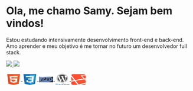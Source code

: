 # Ola, me chamo Samy. Sejam bem vindos!
<p>Estou estudando intensivamente desenvolvimento front-end e back-end.<br> Amo aprender e meu objetivo é me tornar no futuro um desenvolvedor full stack.</p>

<div>
  <a href="https://github.com/SamyJorge">
  <img height="150em" src="https://github-readme-stats.vercel.app/api?username=SamyJorge&show_icons=true&theme=dracula&include_all_commits=true&count_private=true"/>
  <img height="150em" src="https://github-readme-stats.vercel.app/api/top-langs/?username=SamyJorge&layout=compact&langs_count=7&theme=dracula"/>
</div>
<div style="display: inline_block"><br>
  <img align="center" alt="HTML5" height="30" width="40" src="https://raw.githubusercontent.com/devicons/devicon/master/icons/html5/html5-original.svg">
  <img align="center" alt="CSS3" height="30" width="40" src="https://raw.githubusercontent.com/devicons/devicon/master/icons/css3/css3-original.svg">
  <img align="center" alt="PHP" height="30" width="40" src="https://raw.githubusercontent.com/devicons/devicon/master/icons/php/php-original.svg">
  <img align="center" alt="Wordpress" height="30" width="40" src="https://raw.githubusercontent.com/devicons/devicon/master/icons/wordpress/wordpress-original.svg">
  <img align="center" alt="PHP" height="30" width="40" src="https://raw.githubusercontent.com/devicons/devicon/master/icons/laravel/laravel-plain.svg">  
</div>
  
